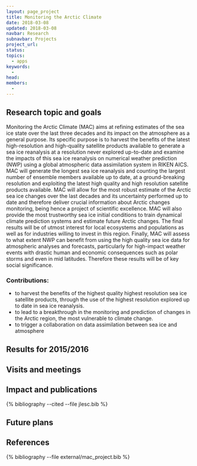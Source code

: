 ```yaml
---
layout: page_project
title: Monitoring the Arctic Climate
date: 2018-03-08
updated: 2018-03-08
navbar: Research
subnavbar: Projects
project_url:
status:
topics:
  - apps
keywords:
  -
head:
members:
  -
---
```

<!--
{% comment %}
================================
=== HOW TO USE THIS TEMPLATE ===
================================

Copy this file to `_projects` and rename it to a very short version of your project's title, e.g.
the project "Scalability Enhancements to FMM for Molecular Dynamics Simulations" chooses
"fmm_project.md".

Also copy the file `_templates/project.bib` to `_bibliography/external` and name it exactly as this
one, but the file extension, e.g. "fmm_project.bib".

For citing references, use the Liquid citing syntax as explained in the wiki:
https://github.com/JLESC/jlesc.github.io/wiki/Markup-Language#cite-and-list-publications

!IMPORTANT!
Remember to adjust the file name of the BibTeX file at the very bottom of this file!!

Then fill in the YAML header variables above.

  title            (required)
                   the full title of the project
                   WARNING: do not use quotation marks, colons and the likes

  date             (required)
                   the date this page was created in the format: YYYY-MM-DD; this will get displayed
                   at the very bottom of the generated website

  updated          (optional)
                   in case you or somebody else came back later and edited significant parts of the
                   page, put in the date (format: YYYY-MM-DD) of that change;
                   if present, this will get displayed at the very bottom of the generated website

  project_url      (optional)
                   optional URL to some external website of the project.

  status           (optional)
                   the current status of the project;
                   you have to use one of the keys defined in '_data/project_states.yml'

  topics           (required)
                   a YAML list of topic keys (as defined in '_data/topics.yml') for this project;
                   each topic on a new line with a leading dash

  keywords         (optional)
                   a YAML list of keywords for this project;
                   each topic on a new line with a leading dash.

  head             (required)
                   the dedicated project leader;
                   this is the identifier of a person as found in '_data/people.yml'

  members          (optional)
                   a YAML list of members of this project excluding the head;
                   each member must be listed as its identifier as found in '_data/people.yml'

Now, fill in the details for the current report below. Please do not change headings, headings level
or order.
Read the comments carefully!

{% endcomment %}
-->

## Research topic and goals
Monitoring the Arctic Climate (MAC) aims at refining estimates of the sea ice state over the last three decades and its impact on the atmosphere as a general purpose. Its specific purpose is to harvest the benefits of the latest high-resolution and high-quality satellite products available to generate a sea ice reanalysis at a resolution never explored up-to-date and examine the impacts of this sea ice reanalysis on numerical weather prediction (NWP) using a global atmospheric data assimilation system in RIKEN AICS.
MAC will generate the longest sea ice reanalysis and counting the largest number of ensemble members available up to date, at a ground-breaking resolution and exploiting the latest high quality and high resolution satellite products available. MAC will allow for the most robust estimate of the Arctic sea ice changes over the last decades and its uncertainty performed up to date and therefore deliver crucial information about Arctic changes monitoring, being hence a project of scientific excellence. MAC will also provide the most trustworthy sea ice initial conditions to train dynamical climate prediction systems and estimate future Arctic changes. The final results will be of utmost interest for local ecosystems and populations as well as for industries willing to invest in this region. Finally, MAC will assess to what extent NWP can benefit from using the high quality sea ice data for atmospheric analyses and forecasts, particularly for high-impact weather events with drastic human and economic consequences such as polar storms and even in mid latitudes. Therefore these results will be of key social significance.

### Contributions:
- to harvest the benefits of the highest quality highest resolution sea ice satellite products, through the use of the highest resolution explored up to date in sea ice reanalysis.
- to lead to a breakthrough in the monitoring and prediction of changes in the Arctic region, the most vulnerable to climate change.
- to trigger a collaboration on data assimilation between sea ice and atmosphere

## Results for 2015/2016


## Visits and meetings


## Impact and publications

<!--
{% comment %}
=============================
== CITING OWN PUBLICATIONS ==
=============================

You can list your own publications below in case you did not cite them in the text
(which you should do, though).
Use the Liquid citing syntax as explained in the wiki:
https://github.com/JLESC/jlesc.github.io/wiki/Markup-Language#cite-and-list-publications
Remember to use the `--file jlesc.bib` with the `cite` tag.

=====================================
== START HERE WITH YOUR ADDITIONAL REFERENCES ==
{% endcomment %}



{% comment %}
== NO MORE BELOW THIS ==
========================
{% endcomment %}
-->

{% bibliography --cited --file jlesc.bib %}


## Future plans


## References

<!--
{% comment %}
=================
=== IMPORTANT ===
=================

Replace 'YOUR_BIBTEX_FILE_NAME_HERE' with the name of the BibTeX file with the external references!
{% endcomment %}
-->

{% bibliography --file external/mac_project.bib %}
